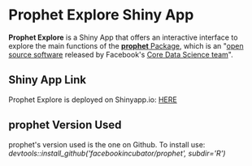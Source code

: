 # Prophet Explore Shiny App

**Prophet Explore** is a Shiny App that offers an interactive interface to explore the main functions of the [**prophet** Package](https://cran.r-project.org/package=prophet), which is an "[open source software](https://code.facebook.com/projects/) released by Facebook's [Core Data Science team](https://research.fb.com/category/data-science/)".

## Shiny App Link

Prophet Explore is deployed on Shinyapp.io: [HERE](https://omaymas.shinyapps.io/prophet_explore/)

## prophet Version Used

prophet's version used is the one on Github. 
To install use: *devtools::install_github('facebookincubator/prophet', subdir='R')*
